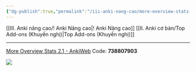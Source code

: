 ```yaml
---
{"dg-publish":true,"permalink":"/iii-anki-nang-cao/more-overview-stats-2-1/","noteIcon":""}
---
```


[[III. Anki nâng cao/! Anki Nâng cao\|! Anki Nâng cao]]
[[II. Anki cơ bản/Top Add-ons (Khuyến nghị)\|Top Add-ons (Khuyến nghị)]]
___
[More Overview Stats 2.1 - AnkiWeb](https://ankiweb.net/shared/info/738807903)
Code: **738807903**

![](https://i.imgur.com/zAhOMG4.png)
